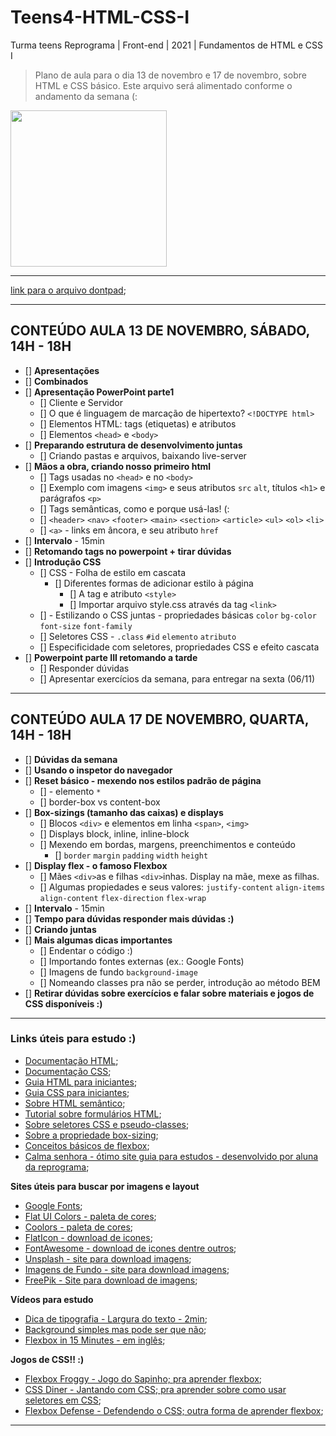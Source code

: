 # Teens4-HTML-CSS-I
Turma teens Reprograma | Front-end  | 2021 | Fundamentos de HTML e CSS I

> Plano de aula para o dia 13 de novembro e 17 de novembro, sobre HTML e CSS básico.
> Este arquivo será alimentado conforme o andamento da semana (:

<img src="https://media.giphy.com/media/du3J3cXyzhj75IOgvA/giphy.gif"  width="250">

---

[link para o arquivo dontpad](http://dontpad.com/teenshtml4);

---

## CONTEÚDO AULA 13 DE NOVEMBRO, SÁBADO, 14H - 18H

- [] **Apresentações**
- [] **Combinados**
- [] **Apresentação PowerPoint parte1**
  - [] Cliente e Servidor
  - [] O que é linguagem de marcação de hipertexto? `<!DOCTYPE html>`
  - [] Elementos HTML: tags (etiquetas) e atributos
  - [] Elementos `<head>` e `<body>`
- [] **Preparando estrutura de desenvolvimento juntas**
  - [] Criando pastas e arquivos, baixando live-server
- [] **Mãos a obra, criando nosso primeiro html**
    - [] Tags usadas no `<head>` e no `<body>`
    - [] Exemplo com imagens `<img>` e seus atributos `src` `alt`, títulos `<h1>` e parágrafos `<p>`
    - [] Tags semânticas, como e porque usá-las! (:
    - [] `<header>` `<nav>` `<footer>` `<main>` `<section>` `<article>` `<ul>` `<ol>` `<li>` 
    - [] `<a>` - links em âncora, e seu atributo `href`
- [] **Intervalo** - 15min
- [] **Retomando tags no powerpoint + tirar dúvidas**  
- [] **Introdução CSS**
  - [] CSS - Folha de estilo em cascata
    - [] Diferentes formas de adicionar estilo à página
      - [] A tag e atributo `<style>`
      - [] Importar arquivo style.css através da tag `<link>`
  - [] - Estilizando o CSS juntas - propriedades básicas `color` `bg-color` `font-size` `font-family`
  - [] Seletores CSS - `.class` `#id` `elemento` `atributo`
  - [] Especificidade com seletores, propriedades CSS e efeito cascata
- [] **Powerpoint parte III retomando a tarde**
    - [] Responder dúvidas
    - [] Apresentar exercícios da semana, para entregar na sexta (06/11)
  

---


## CONTEÚDO AULA 17 DE NOVEMBRO, QUARTA, 14H - 18H
- [] **Dúvidas da semana**
- [] **Usando o inspetor do navegador**
- [] **Reset básico - mexendo nos estilos padrão de página**
  - [] - elemento `*`
  - [] border-box vs content-box
- [] **Box-sizings (tamanho das caixas) e displays**
  - [] Blocos `<div>` e elementos em linha `<span>`, `<img>`
  - [] Displays block, inline, inline-block
  - [] Mexendo em bordas, margens, preenchimentos e conteúdo  
    - [] `border` `margin` `padding` `width` `height` 
- [] **Display flex - o famoso Flexbox**
  - [] Mães `<div>`as e filhas `<div>`inhas. Display na mãe, mexe as filhas.
  - [] Algumas propiedades e seus valores: `justify-content` `align-items` `align-content` `flex-direction` `flex-wrap ` 
- [] **Intervalo** - 15min
- [] **Tempo para dúvidas responder mais dúvidas :)**
- [] **Criando juntas**  
- [] **Mais algumas dicas importantes**
  - [] Endentar o código :)
  - [] Importando fontes externas (ex.: Google Fonts)
  - [] Imagens de fundo `background-image`
  - [] Nomeando classes pra não se perder, introdução ao método BEM
- [] **Retirar dúvidas sobre exercícios e falar sobre materiais e jogos de CSS disponíveis :)**

---

### Links úteis para estudo :)

- [Documentação HTML](https://developer.mozilla.org/pt-BR/docs/Web/HTML);
- [Documentação CSS](https://developer.mozilla.org/pt-BR/docs/Web/CSS);
- [Guia HTML para iniciantes](https://tableless.github.io/iniciantes/manual/html/);
- [Guia CSS para iniciantes](https://tableless.github.io/iniciantes/manual/css/);
- [Sobre HTML semântico](https://blog.geekhunter.com.br/voce-conhece-html-semantico/);
- [Tutorial sobre formulários HTML](https://www.homehost.com.br/blog/tutoriais/formulario-html/);
- [Sobre seletores CSS e pseudo-classes](https://developer.mozilla.org/pt-BR/docs/Web/CSS/Getting_Started/Seletores);
- [Sobre a propriedade box-sizing](http://sergiolopes.org/css-box-sizing-border-box/);
- [Conceitos básicos de flexbox](https://developer.mozilla.org/pt-BR/docs/Web/CSS/CSS_Flexible_Box_Layout/Conceitos_Basicos_do_Flexbox);
- [Calma senhora - ótimo site guia para estudos - desenvolvido por aluna da reprograma](https://calma-senhora.netlify.app/);



**Sites úteis para buscar por imagens e layout**

- [Google Fonts](https://fonts.google.com/);
- [Flat UI Colors - paleta de cores](https://flatuicolors.com/);
- [Coolors - paleta de cores](https://coolors.co/);
- [FlatIcon - download de icones](https://www.flaticon.com/);
- [FontAwesome - download de icones dentre outros](https://fontawesome.com/icons?d=gallery);
- [Unsplash - site para download imagens](https://unsplash.com/);
- [Imagens de Fundo - site para download imagens](https://imagens-de-fundo.blogspot.com/);
- [FreePik - Site para download de imagens](https://br.freepik.com/);

**Vídeos para estudo**

- [Dica de tipografia - Largura do texto - 2min](https://www.youtube.com/watch?v=3C_9vIhmgm4);
- [Background simples mas pode ser que não](https://www.youtube.com/watch?v=kU8oIbe5hLs&list=PLirko8T4cEmx5eBb1-9j6T6Gl4aBtZ_5x&index=9);
- [Flexbox in 15 Minutes - em inglês](https://www.youtube.com/watch?v=fYq5PXgSsbE);

**Jogos de CSS!! :)**

- [Flexbox Froggy - Jogo do Sapinho; pra aprender flexbox](https://flexboxfroggy.com/);
- [CSS Diner - Jantando com CSS; pra aprender sobre como usar seletores em CSS](https://flukeout.github.io/);
- [Flexbox Defense - Defendendo o CSS; outra forma de aprender flexbox](http://www.flexboxdefense.com/);

---
